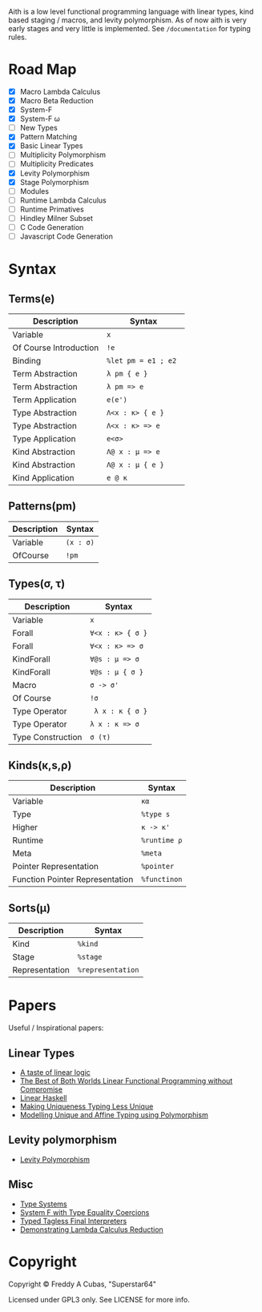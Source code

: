 
Aith is a low level functional programming language with linear types, kind based staging / macros, and levity polymorphism.
As of now aith is very early stages and very little is implemented.
See ``/documentation`` for typing rules.

# Road Map

* [x] Macro Lambda Calculus
* [x] Macro Beta Reduction
* [x] System-F
* [x] System-F ω
* [ ] New Types
* [x] Pattern Matching
* [x] Basic Linear Types
* [ ] Multiplicity Polymorphism
* [ ] Multiplicity Predicates
* [x] Levity Polymorphism
* [x] Stage Polymorphism
* [ ] Modules
* [ ] Runtime Lambda Calculus
* [ ] Runtime Primatives
* [ ] Hindley Milner Subset
* [ ] C Code Generation
* [ ] Javascript Code Generation

# Syntax
## Terms(e)
| Description | Syntax |
|-|-|
| Variable | ``x`` |
| Of Course Introduction | ``!e`` |
| Binding | ``%let pm = e1 ; e2 ``|
| Term Abstraction | ``λ pm { e }``|
| Term Abstraction | ``λ pm => e ``|
| Term Application | ``e(e')``|
| Type Abstraction | ``Λ<x : κ> { e }`` |
| Type Abstraction | ``Λ<x : κ> => e`` |
| Type Application | ``e<σ>`` |
| Kind Abstraction | ``Λ@ x : μ => e`` |
| Kind Abstraction | ``Λ@ x : μ { e }`` |
| Kind Application | ``e @ κ`` |

## Patterns(pm)
| Description | Syntax |
|-|-|
| Variable | ``(x : σ)``|
| OfCourse | ``!pm`` |

## Types(σ, τ)
| Description | Syntax |
|-|-|
| Variable | ``x`` |
| Forall | ``∀<x : κ> { σ }`` |
| Forall | ``∀<x : κ> => σ`` |
| KindForall | ``∀@s : μ => σ`` |
| KindForall | ``∀@s : μ { σ }`` |
| Macro | ``σ -> σ'``|
| Of Course | ``!σ``|
| Type Operator | `` λ x : κ { σ }``|
| Type Operator | `` λ x : κ => σ ``|
| Type Construction | `` σ (τ) `` |

## Kinds(κ,s,ρ)
| Description | Syntax |
|-|-|
| Variable | ``κα`` |
| Type | `` %type s `` |
| Higher | `` κ -> κ' `` |
| Runtime | ``%runtime ρ`` |
| Meta | ``%meta`` |
| Pointer Representation | ``%pointer``|
| Function Pointer Representation | ``%functinon`` |

## Sorts(μ)
| Description | Syntax |
|-|-|
| Kind | ``%kind`` |
| Stage | ``%stage`` |
| Representation | ``%representation`` |

# Papers
Useful / Inspirational papers:

## Linear Types
* [A taste of linear logic](https://homepages.inf.ed.ac.uk/wadler/papers/lineartaste/lineartaste-revised.pdf)
* [The Best of Both Worlds Linear Functional Programming without Compromise](https://jgbm.github.io/pubs/morris-icfp2016-linearity-extended.pdf)
* [Linear Haskell](https://arxiv.org/pdf/1710.09756.pdf)
* [Making Uniqueness Typing Less Unique](http://edsko.net/pubs/thesis.pdf)
* [Modelling Unique and Affine Typing using Polymorphism](http://www.edsko.net/pubs/modelling-unique-and-affine.pdf)
## Levity polymorphism
* [Levity Polymorphism](https://www.microsoft.com/en-us/research/wp-content/uploads/2016/11/levity-pldi17.pdf)
## Misc
* [Type Systems](http://lucacardelli.name/Papers/TypeSystems.pdf)
* [System F with Type Equality Coercions](https://www.microsoft.com/en-us/research/wp-content/uploads/2007/01/tldi22-sulzmann-with-appendix.pdf)
* [Typed Tagless Final Interpreters](http://okmij.org/ftp/tagless-final/index.html)
* [Demonstrating Lambda Calculus Reduction](https://www.cs.cornell.edu/courses/cs6110/2014sp/Handouts/Sestoft.pdf)

# Copyright
Copyright © Freddy A Cubas, "Superstar64"

Licensed under GPL3 only. See LICENSE for more info.
